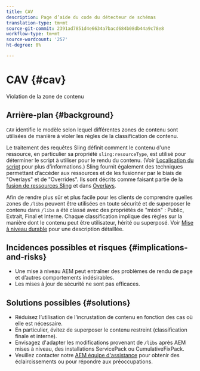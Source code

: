 ```yaml
---
title: CAV
description: Page d’aide du code du détecteur de schémas
translation-type: tm+mt
source-git-commit: 2391ad7851d4e6634a7bacd684b08db44a9c78e8
workflow-type: tm+mt
source-wordcount: '257'
ht-degree: 0%

---
```



# CAV {#cav}

Violation de la zone de contenu

## Arrière-plan {#background}

`CAV` identifie le modèle selon lequel différentes zones de contenu sont utilisées de manière à violer les règles de la classification de contenu.

Le traitement des requêtes Sling définit comment le contenu d&#39;une ressource, en particulier sa propriété `sling:resourceType`, est utilisé pour déterminer le script à utiliser pour le rendu du contenu. (Voir [Localisation du script](https://experienceleague.adobe.com/docs/experience-manager-65/developing/introduction/the-basics.html#locating-the-script) pour plus d’informations.) Sling fournit également des techniques permettant d’accéder aux ressources et de les fusionner par le biais de &quot;Overlays&quot; et de &quot;Overrides&quot;. Ils sont décrits comme faisant partie de la [fusion de ressources Sling](https://experienceleague.adobe.com/docs/experience-manager-65/developing/platform/sling-resource-merger.html) et dans [Overlays](https://experienceleague.adobe.com/docs/experience-manager-65/developing/platform/overlays.html).

Afin de rendre plus sûr et plus facile pour les clients de comprendre quelles zones de `/libs` peuvent être utilisées en toute sécurité et de superposer le contenu dans `/libs` a été classé avec des propriétés de &quot;mixin&quot; : Public, Extrait, Final et Interne. Chaque classification implique des règles sur la manière dont le contenu peut être utilisateur, hérité ou superposé. Voir [Mise à niveau durable](https://experienceleague.adobe.com/docs/experience-manager-65/deploying/upgrading/sustainable-upgrades.html) pour une description détaillée.

## Incidences possibles et risques {#implications-and-risks}

* Une mise à niveau AEM peut entraîner des problèmes de rendu de page et d’autres comportements indésirables.
* Les mises à jour de sécurité ne sont pas efficaces.

## Solutions possibles {#solutions}

* Réduisez l’utilisation de l’incrustation de contenu en fonction des cas où elle est nécessaire.
* En particulier, évitez de superposer le contenu restreint (classification finale et interne).
* Envisagez d&#39;adapter les modifications provenant de `/libs` après AEM mises à niveau, des installations ServicePack ou CumulativeFixPack.
* Veuillez contacter notre [AEM équipe d&#39;assistance](https://helpx.adobe.com/enterprise/using/support-for-experience-cloud.html) pour obtenir des éclaircissements ou pour répondre aux préoccupations.
